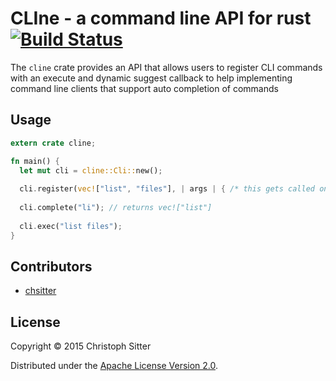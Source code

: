 # CLIne - a command line API for rust [![Build Status](https://travis-ci.org/chsitter/CLIne.svg)](https://travis-ci.org/chsitter/CLIne)

The `cline` crate provides an API that allows users to register CLI commands with an execute and dynamic suggest callback to help implementing command line clients that support auto completion of commands


## Usage
``` rust
extern crate cline;

fn main() {
  let mut cli = cline::Cli::new();
  
  cli.register(vec!["list", "files"], | args | { /* this gets called on execute */ });
  
  cli.complete("li"); // returns vec!["list"]
  
  cli.exec("list files"); 
}
```

## Contributors
* [chsitter](https://github.com/chsitter/)

## License
Copyright © 2015 Christoph Sitter

Distributed under the [Apache License Version 2.0](LICENSE).

